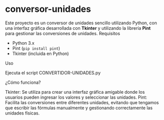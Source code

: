 # conversor-unidades
Este proyecto es un conversor de unidades sencillo utilizando Python, con una interfaz gráfica desarrollada con **Tkinter** y utilizando la librería **Pint** para gestionar las conversiones de unidades.
Requisitos
- Python 3.x
- Pint (`pip install pint`)
- Tkinter (incluida en Python)

Uso

Ejecuta el script CONVERTIDOR-UNIDADES.py

¿Cómo funciona?

Tkinter: Se utiliza para crear una interfaz gráfica amigable donde los usuarios pueden ingresar los valores y seleccionar las unidades.
Pint: Facilita las conversiones entre diferentes unidades, evitando que tengamos que escribir las fórmulas manualmente y gestionando correctamente las unidades físicas.
